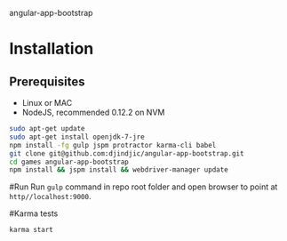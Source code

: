 angular-app-bootstrap

# Installation

## Prerequisites

* Linux or MAC
* NodeJS, recommended 0.12.2 on NVM

```bash
sudo apt-get update
sudo apt-get install openjdk-7-jre
npm install -fg gulp jspm protractor karma-cli babel
git clone git@github.com:djindjic/angular-app-bootstrap.git
cd games angular-app-bootstrap
npm install && jspm install && webdriver-manager update
```

#Run
Run `gulp` command in repo root folder and open browser to point at `http//localhost:9000`.

#Karma tests

```bash
karma start
```
